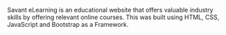 Savant eLearning is an educational website that offers valuable  industry skills by offering relevant online courses. This was built using HTML, CSS, JavaScript and Bootstrap as a Framework.
